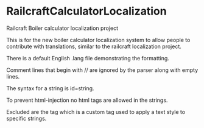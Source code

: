 RailcraftCalculatorLocalization
===============================

Railcraft Boiler calculator localization project

This is for the new boiler calculator localization system to allow people to contribute with translations, similar to the railcraft localization project.

There is a default English .lang file demonstrating the formatting.

Comment lines that begin with // are ignored by the parser along with empty lines.

The syntax for a string is id=string.

To prevent html-injection no html tags are allowed in the strings.

Excluded are the <o> tag which is a custom tag used to apply a text style to specific strings.